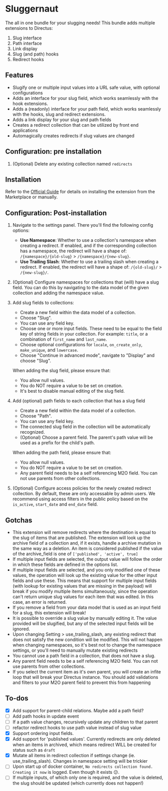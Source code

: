 # Sluggernaut
The all in one bundle for your slugging needs! This bundle adds multiple extensions to Directus:
1. Slug interface
2. Path interface
3. Link display
4. Slug (and path) hooks
5. Redirect hooks

## Features
- Slugify one or multiple input values into a URL safe value, with optional configurations
- Adds an interface for your slug field, which works seamlessly with the hook extensions.
- Adds a (readonly) interface for your path field, which works seamlessly with the hooks, slug and redirect extensions.
- Adds a link display for your slug and path fields
- Creates a redirect collection that can be utilized by front end applications
- Automagically creates redirects if slug values are changed

## Configuration: pre installation
1. (Optional) Delete any existing collection named `redirects` 

## Installation
Refer to the [Official Guide](https://docs.directus.io/extensions/installing-extensions.html) for details on installing the extension from the Marketplace or manually.

## Configuration: Post-installation
1. Navigate to the settings panel. There you'll find the following config options:
   - **Use Namespace**: Whether to use a collection's namespace when creating a redirect. If enabled, and if the corresponding collection has a namespace, the redirect will have a shape of: `/{namespace}/{old-slug}` > `/{namespace}/{new-slug}`.
   - **Use Trailing Slash**: Whether to use a trailing slash when creating a redirect. If enabled, the redirect will have a shape of: `/{old-slug}/` > `/{new-slug}/`.
2. (Optional) Configure namespaces for collections that (will) have a slug field. You can do this by navigating to the data model of the given collection and adding the namespace value.
3. Add slug fields to collections:
   - Create a new field within the data model of a collection.
   - Choose "Slug".
   - You can use any field key.
   - Choose one or more input fields. These need to be equal to the field key of string fields in your collection. For example: `title`, or a combination of `first_name` and `last_name`.
   - Choose optional configurations for `locale`, `on_create_only`, `make_unique`, and `lowercase`.
   - Choose "Continue in advanced mode", navigate to "Display" and choose "Slug".
   
   When adding the slug field, please ensure that:
   - You allow null values.
   - You do NOT require a value to be set on creation.
   - It's best to disable manual editing of the slug field.
4. Add (optional) path fields to each collection that has a slug field
   - Create a new field within the data model of a collection.
   - Choose "Path".
   - You can use any field key.
   - The connected slug field in the collection will be automatiically recognized.
   - (Optional) Choose a parent field. The parent's path value will be used as a prefix for the child's path. 

   When adding the path field, please ensure that:
   - You allow null values.
   - You do NOT require a value to be set on creation.
   - Any parent field needs to be a self referencing M2O field. You can not use parents from other collections.
5. (Optional) Configure access policies for the newly created redirect collection. By default, these are only accessable by admin users. We recommend using access filters in the public policy based on the `is_active`, `start_date` and `end_date` field. 


## Gotchas
- This extension will remove redirects where the destination is equal to the slug of items that are published. The extension will look up the archive field of a collection and, if it exists, handle a archive mutation in the same way as a deletion. An item is considered published if the value of the archive_field is one of `['published', 'active', true]`
- If multiple input fields are selected, the output value will follow the order in which these fields are defined in the options list.
- If multiple input fields are selected, and you only modified one of these values, the operation will look up the existing value for the other input fields and use these. This means that support for multiple input fields (with lookup for existing values that are missing in the payload) will break if you modify multiple items simultaneously, since the operation can't return unique slug values for each item that was edited. In this case, an error is returned.
- If you remove a field from your data model that is used as an input field for a slug, this extension will break!
- It is possible to override a slug value by manually editing it. The value provided will be slugified, but any of the selected input fields will be ignored.
- Upon changing Setting > use_trailing_slash, any existing redirect that does not satisfy the new condition will be modified. This will not happen when changing namespaces, so it's best not to change the namespace settings, or you'll need to manually mutate existing redirects
- You cannot use a path field in a collection, that does not have a slug.
- Any parent field needs to be a self referencing M2O field. You can not use parents from other collections.
- If you select the current item as it's own parent, you will create an infite loop that will break your Directus instance. You should add validations and filters to your M2O parent field to prevent this from happening

## To-dos
- [x] Add support for parent-child relations. Maybe add a path field?
- [ ] Add path hooks in update event
- [ ] If a path value changes, recursively update any children to that parent
- [ ] refactor redirect hooks to use path value instead of slug value
- [x] Support ordering input fields.
- [x] Add support for 'published values'. Currently redirects are only deleted when an items in archived, which means redirect WILL be created for status such as `draft`
- [x] Mutate all items in redirect collection if settings change (ie. use_trailing_slash). Changes in namespace setting will be trickier
- [ ] Upon start up of docker container, `No redirects collection found. Creating it now` is logged. Even though it exists 😕. 
- [ ] If multiple inputs, of which only one is required, and the value is deleted, the slug should be updated (which currently does not happen!)
